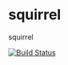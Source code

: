 # squirrel
squirrel

[![Build Status](http://220.181.7.231/buildStatus/icon?job=tera_build)](http://220.181.7.231/job/tera_build)
